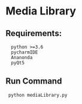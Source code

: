 # Media Library

## Requirements:
	  python >=3.6
  	  pycharmIDE
  	  Ananonda 
  	  pyQt5
  
## Run Command
	 python mediaLibrary.py
